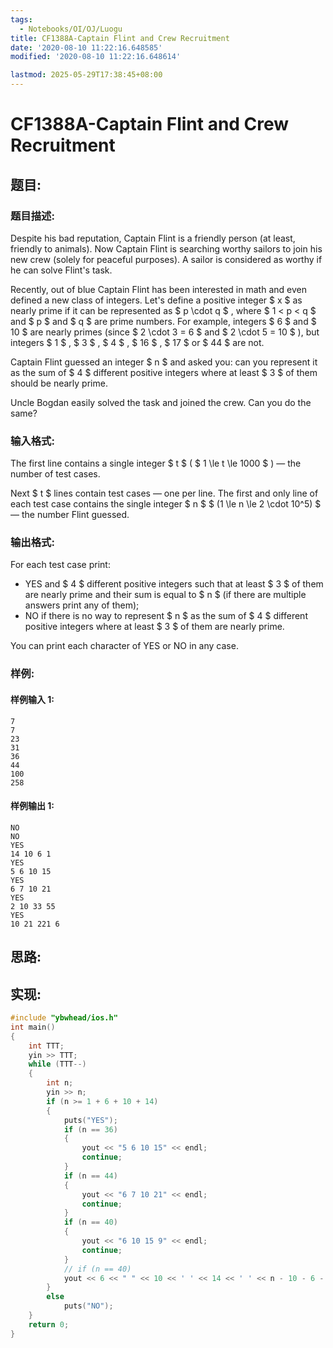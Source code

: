 ```yaml
---
tags:
  - Notebooks/OI/OJ/Luogu
title: CF1388A-Captain Flint and Crew Recruitment
date: '2020-08-10 11:22:16.648585'
modified: '2020-08-10 11:22:16.648614'

lastmod: 2025-05-29T17:38:45+08:00
---
```


# CF1388A-Captain Flint and Crew Recruitment

## 题目:

### 题目描述:

Despite his bad reputation, Captain Flint is a friendly person (at least, friendly to animals). Now Captain Flint is searching worthy sailors to join his new crew (solely for peaceful purposes). A sailor is considered as worthy if he can solve Flint's task.

Recently, out of blue Captain Flint has been interested in math and even defined a new class of integers. Let's define a positive integer $ x $ as nearly prime if it can be represented as $ p \cdot q $ , where $ 1 < p < q $ and $ p $ and $ q $ are prime numbers. For example, integers $ 6 $ and $ 10 $ are nearly primes (since $ 2 \cdot 3 = 6 $ and $ 2 \cdot 5 = 10 $ ), but integers $ 1 $ , $ 3 $ , $ 4 $ , $ 16 $ , $ 17 $ or $ 44 $ are not.

Captain Flint guessed an integer $ n $ and asked you: can you represent it as the sum of $ 4 $ different positive integers where at least $ 3 $ of them should be nearly prime.

Uncle Bogdan easily solved the task and joined the crew. Can you do the same?

### 输入格式:

The first line contains a single integer $ t $ ( $ 1 \le t \le       1000 $ ) — the number of test cases.

Next $ t $ lines contain test cases — one per line. The first and only line of each test case contains the single integer $ n $ $ (1 \le n \le 2 \cdot 10^5) $ — the number Flint guessed.

### 输出格式:

For each test case print:

- YES and $ 4 $ different positive integers such that at least $ 3 $ of them are nearly prime and their sum is equal to $ n $ (if there are multiple answers print any of them);
- NO if there is no way to represent $ n $ as the sum of $ 4 $ different positive integers where at least $ 3 $ of them are nearly prime.

You can print each character of YES or NO in any case.

### 样例:

#### 样例输入 1:

```
7
7
23
31
36
44
100
258
```

#### 样例输出 1:

```
NO
NO
YES
14 10 6 1
YES
5 6 10 15
YES
6 7 10 21
YES
2 10 33 55
YES
10 21 221 6
```

## 思路:

## 实现:

```cpp
#include "ybwhead/ios.h"
int main()
{
    int TTT;
    yin >> TTT;
    while (TTT--)
    {
        int n;
        yin >> n;
        if (n >= 1 + 6 + 10 + 14)
        {
            puts("YES");
            if (n == 36)
            {
                yout << "5 6 10 15" << endl;
                continue;
            }
            if (n == 44)
            {
                yout << "6 7 10 21" << endl;
                continue;
            }
            if (n == 40)
            {
                yout << "6 10 15 9" << endl;
                continue;
            }
            // if (n == 40)
            yout << 6 << " " << 10 << ' ' << 14 << ' ' << n - 10 - 6 - 14 << endl;
        }
        else
            puts("NO");
    }
    return 0;
}

```
